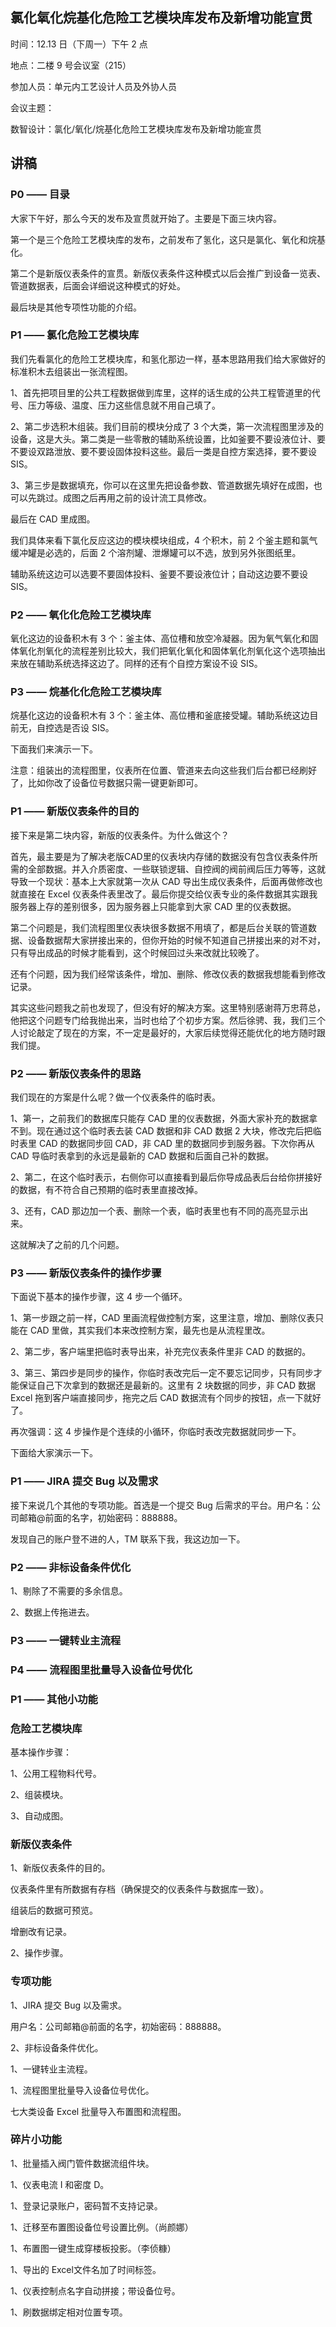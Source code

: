 ## 氯化氧化烷基化危险工艺模块库发布及新增功能宣贯

时间：12.13 日（下周一）下午 2 点

地点：二楼 9 号会议室（215）

参加人员：单元内工艺设计人员及外协人员

会议主题：

数智设计：氯化/氧化/烷基化危险工艺模块库发布及新增功能宣贯

## 讲稿

### P0 —— 目录

大家下午好，那么今天的发布及宣贯就开始了。主要是下面三块内容。

第一个是三个危险工艺模块库的发布，之前发布了氢化，这只是氯化、氧化和烷基化。

第二个是新版仪表条件的宣贯。新版仪表条件这种模式以后会推广到设备一览表、管道数据表，后面会详细说这种模式的好处。

最后块是其他专项性功能的介绍。

### P1 —— 氯化危险工艺模块库

我们先看氯化的危险工艺模块库，和氢化那边一样，基本思路用我们给大家做好的标准积木去组装出一张流程图。

1、首先把项目里的公共工程数据做到库里，这样的话生成的公共工程管道里的代号、压力等级、温度、压力这些信息就不用自己填了。

2、第二步选积木组装。我们目前的模块分成了 3 个大类，第一次流程图里涉及的设备，这是大头。第二类是一些零散的辅助系统设置，比如釜要不要设液位计、要不要设双路泄放、要不要设固体投料这些。最后一类是自控方案选择，要不要设 SIS。

3、第三步是数据填充，你可以在这里先把设备参数、管道数据先填好在成图，也可以先跳过。成图之后再用之前的设计流工具修改。

最后在 CAD 里成图。

我们具体来看下氯化反应这边的模块模块组成，4 个积木，前 2 个釜主题和氯气缓冲罐是必选的，后面 2 个溶剂罐、泄爆罐可以不选，放到另外张图纸里。

辅助系统这边可以选要不要固体投料、釜要不要设液位计；自动这边要不要设 SIS。

### P2 —— 氧化化危险工艺模块库

氧化这边的设备积木有 3 个：釜主体、高位槽和放空冷凝器。因为氧气氧化和固体氧化剂氧化的流程差别比较大，我们把氧化氧化和固体氧化剂氧化这个选项抽出来放在辅助系统选择这边了。同样的还有个自控方案设不设 SIS。

### P3 —— 烷基化化危险工艺模块库

烷基化这边的设备积木有 3 个：釜主体、高位槽和釜底接受罐。辅助系统这边目前无，自控选是否设 SIS。

下面我们来演示一下。

注意：组装出的流程图里，仪表所在位置、管道来去向这些我们后台都已经刷好了，比如你改了设备位号数据只需一键更新即可。

### P1 —— 新版仪表条件的目的

接下来是第二块内容，新版的仪表条件。为什么做这个？

首先，最主要是为了解决老版CAD里的仪表块内存储的数据没有包含仪表条件所需的全部数据。并入介质密度、一些联锁逻辑、自控阀的阀前阀后压力等等，这就导致一个现状：基本上大家就第一次从 CAD 导出生成仪表条件，后面再做修改也就直接在 Excel 仪表条件表里改了。最后你提交给仪表专业的条件数据其实跟我服务器上存的差别很多，因为服务器上只能拿到大家 CAD 里的仪表数据。

第二个问题是，我们流程图里仪表块很多数据不用填了，都是后台关联的管道数据、设备数据帮大家拼接出来的，但你开始的时候不知道自己拼接出来的对不对，只有导出成品的时候才能看到，这个时候回过头来改就比较晚了。

还有个问题，因为我们经常该条件，增加、删除、修改仪表的数据我想能看到修改记录。

其实这些问题我之前也发现了，但没有好的解决方案。这里特别感谢蒋万忠蒋总，他把这个问题专门给我抛出来，当时也给了个初步方案。然后徐骋、我，我们三个人讨论敲定了现在的方案，不一定是最好的，大家后续觉得还能优化的地方随时跟我们提。

### P2 —— 新版仪表条件的思路

我们现在的方案是什么呢？做一个仪表条件的临时表。

1、第一，之前我们的数据库只能存 CAD 里的仪表数据，外面大家补充的数据拿不到。现在通过这个临时表去装 CAD 数据和非 CAD 数据 2 大块，修改完后把临时表里 CAD 的数据同步回 CAD，非 CAD 里的数据同步到服务器。下次你再从 CAD 导临时表拿到的永远是最新的 CAD 数据和后面自己补的数据。

2、第二，在这个临时表示，右侧你可以直接看到最后你导成品表后台给你拼接好的数据，有不符合自己预期的临时表里直接改掉。

3、还有，CAD 那边加一个表、删除一个表，临时表里也有不同的高亮显示出来。

这就解决了之前的几个问题。

### P3 —— 新版仪表条件的操作步骤

下面说下基本的操作步骤，这 4 步一个循环。

1、第一步跟之前一样，CAD 里画流程做控制方案，这里注意，增加、删除仪表只能在 CAD 里做，其实我们本来改控制方案，最先也是从流程里改。

2、第二步，客户端里把临时表导出来，补充完仪表条件里非 CAD 的数据的。

3、第三、第四步是同步的操作，你临时表改完后一定不要忘记同步，只有同步才能保证自己下次拿到的数据还是最新的。这里有 2 块数据的同步，非 CAD 数据 Excel 拖到客户端直接同步，拖完之后 CAD 数据流有个同步的按钮，点一下就好了。

再次强调：这 4 步操作是个连续的小循环，你临时表改完数据就同步一下。

下面给大家演示一下。

### P1 —— JIRA 提交 Bug 以及需求

接下来说几个其他的专项功能。首选是一个提交 Bug 后需求的平台。用户名：公司邮箱@前面的名字，初始密码：888888。

发现自己的账户登不进的人，TM 联系下我，我这边加一下。

### P2 —— 非标设备条件优化

1、剔除了不需要的多余信息。

2、数据上传拖进去。

### P3 —— 一键转业主流程


### P4 —— 流程图里批量导入设备位号优化


### P1 —— 其他小功能


### 危险工艺模块库

基本操作步骤：

1、公用工程物料代号。

2、组装模块。

3、自动成图。

### 新版仪表条件

1、新版仪表条件的目的。

仪表条件里有所数据有存档（确保提交的仪表条件与数据库一致）。

组装后的数据可预览。

增删改有记录。

2、操作步骤。

### 专项功能

1、JIRA 提交 Bug 以及需求。

用户名：公司邮箱@前面的名字，初始密码：888888。

2、非标设备条件优化。

1、一键转业主流程。

1、流程图里批量导入设备位号优化。

七大类设备 Excel 批量导入布置图和流程图。

### 碎片小功能

1、批量插入阀门管件数据流组件块。

1、仪表电流 I 和密度 D。

1、登录记录账户，密码暂不支持记录。

1、迁移至布置图设备位号设置比例。（尚颜娜）

1、布置图一键生成穿楼板投影。（李侦糠）

1、导出的 Excel文件名加了时间标签。

1、仪表控制点名字自动拼接；带设备位号。

1、刷数据绑定相对位置专项。